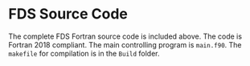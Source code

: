 # FDS Source Code

The complete FDS Fortran source code is included above. The code is Fortran 2018 compliant. The main controlling program is `main.f90`.  The `makefile` for compilation is in the `Build` folder.

